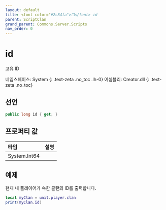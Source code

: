 ```yaml
---
layout: default
title: <font color="#2c84fa">❒</font> id
parent: ScriptClan
grand_parent: Commons.Server.Scripts
nav_order: 0
---
```


<!-- 아래로 편집 -->

# id
고유 ID

네임스페이스: System
{: .text-zeta .no_toc .lh-0}
어셈블리: Creator.dll
{: .text-zeta .no_toc}

## 선언

```cs
public long id { get; }
```

## 프로퍼티 값

|타입|설명|
|:-|:-|
|System.Int64|

## 예제
현재 내 플레이어가 속한 클랜의 ID를 출력합니다.
```lua
local myClan = unit.player.clan
print(myClan.id)
```